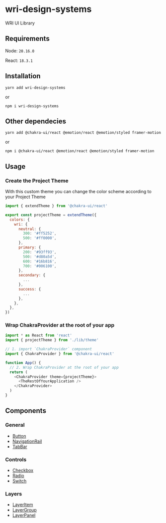 # wri-design-systems

WRI UI Library

## Requirements

Node: `20.16.0`

React: `18.3.1`

## Installation

```
yarn add wri-design-systems
```

or

```
npm i wri-design-systems
```

## Other dependecies

```
yarn add @chakra-ui/react @emotion/react @emotion/styled framer-motion
```

or

```
npm i @chakra-ui/react @emotion/react @emotion/styled framer-motion
```

## Usage

### Create the Project Theme

With this custom theme you can change the color scheme according to your Project Theme

```js
import { extendTheme } from '@chakra-ui/react'

export const projectTheme = extendTheme({
  colors: {
    wri: {
      neutral: {
        300: '#ff5252',
        500: '#ff0000',
      },
      primary: {
        200: '#93ff93',
        500: '#d80a5d',
        600: '#16b816',
        700: '#006100',
      },
      secondary: {
        ...
      },
      success: {
        ...
      },
    },
  },
})
```

### Wrap ChakraProvider at the root of your app

```js
import * as React from 'react'
import { projectTheme } from './lib/theme'

// 1. import `ChakraProvider` component
import { ChakraProvider } from '@chakra-ui/react'

function App() {
  // 2. Wrap ChakraProvider at the root of your app
  return (
    <ChakraProvider theme={projectTheme}>
      <TheRestOfYourApplication />
    </ChakraProvider>
  )
}
```

## Components

### General

- [Button](https://github.com/wri/wri-design-systems/tree/main/src/components/Button)
- [NavigationRail](https://github.com/wri/wri-design-systems/tree/main/src/components/NavigationRail)
- [TabBar](https://github.com/wri/wri-design-systems/tree/main/src/components/TabBar)

### Controls

- [Checkbox](https://github.com/wri/wri-design-systems/tree/main/src/components/Checkbox)
- [Radio](https://github.com/wri/wri-design-systems/tree/main/src/components/Radio)
- [Switch](https://github.com/wri/wri-design-systems/tree/main/src/components/Switch)

### Layers

- [LayerItem](https://github.com/wri/wri-design-systems/tree/main/src/components/Layer/LayerItem)
- [LayerGroup](https://github.com/wri/wri-design-systems/tree/main/src/components/Layer/LayerGroup)
- [LayerPanel](https://github.com/wri/wri-design-systems/tree/main/src/components/Layer/LayerPanel)
